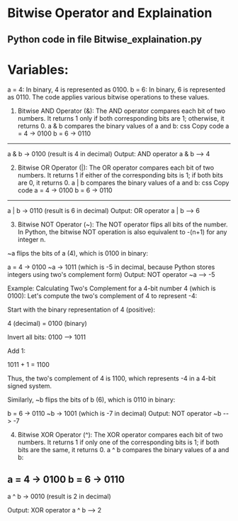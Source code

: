 # Bitwise Operator and Explaination 

## Python code in file Bitwise_explaination.py


# Variables:
a = 4: In binary, 4 is represented as 0100.
b = 6: In binary, 6 is represented as 0110.
The code applies various bitwise operations to these values.

1. Bitwise AND Operator (&):
The AND operator compares each bit of two numbers. It returns 1 only if both corresponding bits are 1; otherwise, it returns 0.
a & b compares the binary values of a and b:
css
Copy code
a = 4   ->  0100
b = 6   ->  0110
----------------
a & b   ->  0100   (result is 4 in decimal)
Output: AND operator a & b --> 4


2. Bitwise OR Operator (|):
The OR operator compares each bit of two numbers. It returns 1 if either of the corresponding bits is 1; if both bits are 0, it returns 0.
a | b compares the binary values of a and b:
css
Copy code
a = 4   ->  0100
b = 6   ->  0110
----------------
a | b   ->  0110   (result is 6 in decimal)
Output: OR operator a | b --> 6



3. Bitwise NOT Operator (~):
The NOT operator flips all bits of the number. In Python, the bitwise NOT operation is also equivalent to -(n+1) for any integer n.

~a flips the bits of a (4), which is 0100 in binary:


a = 4   ->  0100
~a      ->  1011   (which is -5 in decimal, because Python stores integers using two's complement form)
Output: NOT operator ~a --> -5

Example: Calculating Two's Complement for a 4-bit number 4 (which is 0100):
Let's compute the two's complement of 4 to represent -4:

Start with the binary representation of 4 (positive):

4 (decimal)  = 0100 (binary)

Invert all bits:
0100 --> 1011

Add 1:

1011 + 1 = 1100

Thus, the two's complement of 4 is 1100, which represents -4 in a 4-bit signed system.


Similarly, ~b flips the bits of b (6), which is 0110 in binary:


b = 6   ->  0110
~b      ->  1001   (which is -7 in decimal)
Output: NOT operator ~b --> -7

4. Bitwise XOR Operator (^):
The XOR operator compares each bit of two numbers. It returns 1 if only one of the corresponding bits is 1; if both bits are the same, it returns 0.
a ^ b compares the binary values of a and b:


a = 4   ->  0100
b = 6   ->  0110
----------------
a ^ b   ->  0010   (result is 2 in decimal)

Output: XOR operator a ^ b --> 2
